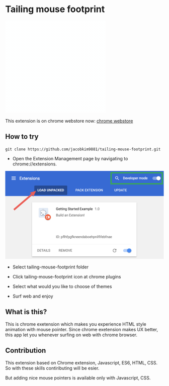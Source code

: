 # Tailing mouse footprint
![Boggling mouse pointer](./docs/mousepointer.gif "mouse pointer")

This extension is on chrome webstore now: [chrome webstore](https://chrome.google.com/webstore/detail/mouse-footprint-tailing/bgmbliffojkhembdalfdgldpeihhpdnm)

## How to try 
`
git clone https://github.com/jacobkim9881/tailing-mouse-footprint.git
`

* Open the Extension Management page by navigating to chrome://extensions.

![Extensions image](./docs/load_extension.png "load extensino")

* Select tailing-mouse-footprint folder

* Click tailing-mouse-footprint icon at chrome plugins

* Select what would you like to choose of themes

* Surf web and enjoy

## What is this?
This is chrome exetension which makes you experience HTML style animation with mouse pointer. Since chrome exetension makes UX better, this app let you whenever surfing on web with chrome browser.

## Contribution
This extension based on Chrome extension, Javascript, ES6, HTML, CSS. So with these skills contiributing will be esier. 

But adding nice mouse pointers is available only with Javascript, CSS.
